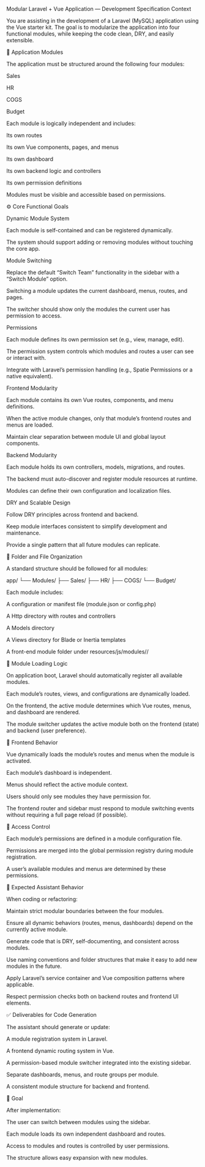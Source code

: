 Modular Laravel + Vue Application — Development Specification
Context

You are assisting in the development of a Laravel (MySQL) application using the Vue starter kit.
The goal is to modularize the application into four functional modules, while keeping the code clean, DRY, and easily extensible.

🧱 Application Modules

The application must be structured around the following four modules:

Sales

HR

COGS

Budget

Each module is logically independent and includes:

Its own routes

Its own Vue components, pages, and menus

Its own dashboard

Its own backend logic and controllers

Its own permission definitions

Modules must be visible and accessible based on permissions.

⚙️ Core Functional Goals

Dynamic Module System

Each module is self-contained and can be registered dynamically.

The system should support adding or removing modules without touching the core app.

Module Switching

Replace the default “Switch Team” functionality in the sidebar with a “Switch Module” option.

Switching a module updates the current dashboard, menus, routes, and pages.

The switcher should show only the modules the current user has permission to access.

Permissions

Each module defines its own permission set (e.g., view, manage, edit).

The permission system controls which modules and routes a user can see or interact with.

Integrate with Laravel’s permission handling (e.g., Spatie Permissions or a native equivalent).

Frontend Modularity

Each module contains its own Vue routes, components, and menu definitions.

When the active module changes, only that module’s frontend routes and menus are loaded.

Maintain clear separation between module UI and global layout components.

Backend Modularity

Each module holds its own controllers, models, migrations, and routes.

The backend must auto-discover and register module resources at runtime.

Modules can define their own configuration and localization files.

DRY and Scalable Design

Follow DRY principles across frontend and backend.

Keep module interfaces consistent to simplify development and maintenance.

Provide a single pattern that all future modules can replicate.

📂 Folder and File Organization

A standard structure should be followed for all modules:

app/
 └── Modules/
      ├── Sales/
      ├── HR/
      ├── COGS/
      └── Budget/


Each module includes:

A configuration or manifest file (module.json or config.php)

A Http directory with routes and controllers

A Models directory

A Views directory for Blade or Inertia templates

A front-end module folder under resources/js/modules/<ModuleName>/

🔁 Module Loading Logic

On application boot, Laravel should automatically register all available modules.

Each module’s routes, views, and configurations are dynamically loaded.

On the frontend, the active module determines which Vue routes, menus, and dashboard are rendered.

The module switcher updates the active module both on the frontend (state) and backend (user preference).

🎨 Frontend Behavior

Vue dynamically loads the module’s routes and menus when the module is activated.

Each module’s dashboard is independent.

Menus should reflect the active module context.

Users should only see modules they have permission for.

The frontend router and sidebar must respond to module switching events without requiring a full page reload (if possible).

🔐 Access Control

Each module’s permissions are defined in a module configuration file.

Permissions are merged into the global permission registry during module registration.

A user’s available modules and menus are determined by these permissions.

🧠 Expected Assistant Behavior

When coding or refactoring:

Maintain strict modular boundaries between the four modules.

Ensure all dynamic behaviors (routes, menus, dashboards) depend on the currently active module.

Generate code that is DRY, self-documenting, and consistent across modules.

Use naming conventions and folder structures that make it easy to add new modules in the future.

Apply Laravel’s service container and Vue composition patterns where applicable.

Respect permission checks both on backend routes and frontend UI elements.

✅ Deliverables for Code Generation

The assistant should generate or update:

A module registration system in Laravel.

A frontend dynamic routing system in Vue.

A permission-based module switcher integrated into the existing sidebar.

Separate dashboards, menus, and route groups per module.

A consistent module structure for backend and frontend.

🚀 Goal

After implementation:

The user can switch between modules using the sidebar.

Each module loads its own independent dashboard and routes.

Access to modules and routes is controlled by user permissions.

The structure allows easy expansion with new modules.